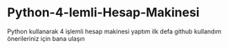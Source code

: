 # Python-4-lemli-Hesap-Makinesi
Python kullanarak 4 işlemli hesap makinesi yaptım ilk defa github kullandım önerileriniz için bana ulaşın
